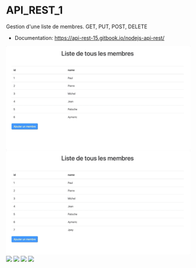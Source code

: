 # API_REST_1
Gestion d'une liste de membres. GET, PUT, POST, DELETE

* Documentation: https://api-rest-15.gitbook.io/nodejs-api-rest/

![](./Gif/addMember.gif)
![](./Gif/delMember.gif)
![](./Gif/editMember.gif)
![](./Gif/errName.gif)
![](./Gif/maxValue.gif)
![](./Gif/oneMember.gif)
